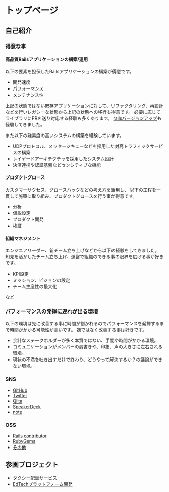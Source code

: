 # トップページ

## 自己紹介

### 得意な事
#### 高品質Railsアプリケーションの構築/運用
以下の要素を担保したRailsアプリケーションの構築が得意です。

* 開発速度
* パフォーマンス
* メンテナンス性

上記の状態ではない既存アプリケーションに対して、リファクタリング、再設計などを行いレガシーな状態から上記の状態への移行も得意です。
必要に応じてライブラリにPRを送り対応する経験も多くあります。
[railsバージョンアップ](ed_tech_platform/achievements/operation.md)も経験してきました。

また以下の難易度の高いシステムの構築を経験しています。

* UDPプロトコル、メッセージキューなどを採用した対高トラフィックサービスの構築
* レイヤードアーキテクチャを採用したシステム設計
* 決済連携や認証基盤などセンシティブな機能

#### プロダクトグロース
カスタマーサクセス、グロースハックなどの考え方を活用し、
以下の工程を一貫して施策に取り組み、プロダクトグロースを行う事が得意です。

* 分析
* 仮説設定
* プロダクト開発
* 検証

#### 組織マネジメント
エンジニアリーダー、新チーム立ち上げなどから以下の経験をしてきました。
知見を活かしたチーム立ち上げ、運営で組織のできる事の限界を広げる事が好きです。

* KPI設定
* ミッション、ビジョンの設定
* チーム生産性の最大化

など

### パフォーマンスの発揮に遅れが出る環境
以下の環境は先に改善する事に時間が割かれるのでパフォーマンスを発揮するまで時間がかかる可能性が高いです。
嫌ではなく改善する事は好きです。

* 余計なステークホルダーが多く本質ではない、手間や時間がかかる環境。
* コミュニケーションがメンバーの肩書きや、印象、声の大きさに左右される環境。
* 現状の不満を吐き出すだけで終わり、どうやって解決するか？の議論ができない環境。

### SNS
* [GitHub](https://github.com/soartec-lab)
* [Twitter](https://twitter.com/SoartecL)
* [Qiita](https://qiita.com/SoarTec-lab)
* [SpeakerDeck](https://speakerdeck.com/soarteclab)
* [note](https://note.com/soartec_lab)

### OSS
* [Rails contributor](https://contributors.rubyonrails.org/contributors/soartec-lab/commits)
* [RubyGems](https://rubygems.org/profiles/soartec-lab)
* [その他](https://qiita.com/SoarTec-lab/items/f979336bd25d7b3a8cd2)

## 参画プロジェクト
* [タクシー配車サービス](taxi/index.md)
* [EdTechプラットフォーム開発](ed_tech_platform/index.md)
